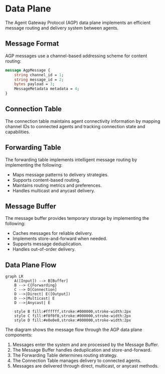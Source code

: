 # Data Plane

The Agent Gateway Protocol (AGP) data plane implements an efficient message routing and delivery system between agents.

## Message Format

AGP messages use a channel-based addressing scheme for content routing:

```protobuf
message AgpMessage {
    string channel_id = 1;
    string message_id = 2;
    bytes payload = 3;
    MessageMetadata metadata = 4;
}
```

## Connection Table

The connection table maintains agent connectivity information by mapping channel IDs to connected agents and tracking connection state and capabilities.

## Forwarding Table

The forwarding table implements intelligent message routing by implementing the following:

- Maps message patterns to delivery strategies.
- Supports content-based routing.
- Maintains routing metrics and preferences.
- Handles multicast and anycast delivery.

## Message Buffer

The message buffer provides temporary storage by implementing the following:

- Caches messages for reliable delivery.
- Implements store-and-forward when needed.
- Supports message deduplication.
- Handles out-of-order delivery.

## Data Plane Flow

```mermaid
graph LR
    A([Input]) --> B[Buffer]
    B --> C{Forwarding}
    C --> D[Connection]
    D -->|Direct| E([Output])
    D -->|Multicast| E
    D -->|Anycast| E

    style B fill:#ffffff,stroke:#000000,stroke-width:2px
    style C fill:#f0f0f0,stroke:#000000,stroke-width:2px
    style D fill:#e0e0e0,stroke:#000000,stroke-width:2px
```

The diagram shows the message flow through the AGP data plane components:

1. Messages enter the system and are processed by the Message Buffer.
2. The Message Buffer handles deduplication and store-and-forward.
3. The Forwarding Table determines routing strategy.
4. The Connection Table manages delivery to connected agents.
5. Messages are delivered through direct, multicast, or anycast methods.

